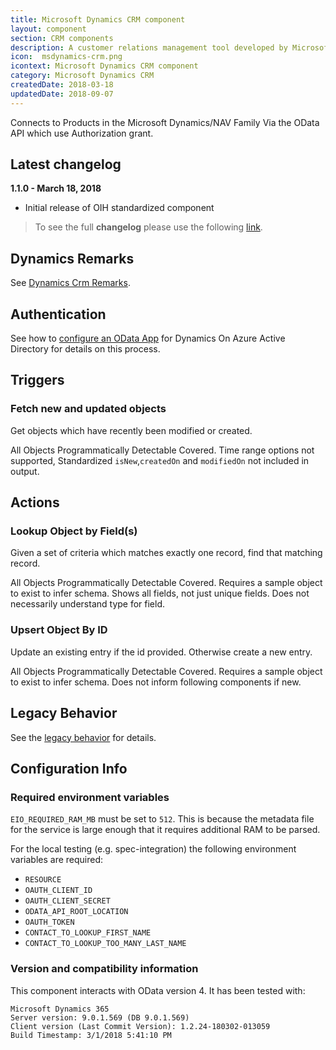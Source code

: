```yaml
---
title: Microsoft Dynamics CRM component
layout: component
section: CRM components
description: A customer relations management tool developed by Microsoft.
icon:  msdynamics-crm.png
icontext: Microsoft Dynamics CRM component
category: Microsoft Dynamics CRM
createdDate: 2018-03-18
updatedDate: 2018-09-07
---
```


Connects to Products in the Microsoft Dynamics/NAV Family Via the OData API
which use Authorization grant.

## Latest changelog

**1.1.0 - March 18, 2018**

* Initial release of OIH standardized component

> To see the full **changelog** please use the following [link](/components/msdynamics-crm/changelog).

## Dynamics Remarks

See [Dynamics Crm Remarks](dynamics-crm-remarks).

## Authentication

See how to [configure an OData App](configuring-odata-app) for Dynamics On Azure
Active Directory for details on this process.

## Triggers

### Fetch new and updated objects

Get objects which have recently been modified or created.

All Objects Programmatically Detectable Covered.  Time range options not
supported, Standardized `isNew`,`createdOn` and `modifiedOn` not included in
output.

## Actions

### Lookup Object by Field(s)

Given a set of criteria which matches exactly one record, find that matching record.

All Objects Programmatically Detectable Covered. Requires a sample object to
exist to infer schema. Shows all fields, not just unique fields.  Does not
necessarily understand type for field.

### Upsert Object By ID

Update an existing entry if the id provided.  Otherwise create a new entry.

All Objects Programmatically Detectable Covered. Requires a sample object to
exist to infer schema.  Does not inform following components if new.

## Legacy Behavior

See the [legacy behavior](legacy-behavior) for details.

## Configuration Info

### Required environment variables

`EIO_REQUIRED_RAM_MB` must be set to `512`.  This is because the metadata file for the service is large enough that it requires additional RAM to be parsed.

For the local testing (e.g. spec-integration) the following environment variables are required:
* `RESOURCE`
* `OAUTH_CLIENT_ID`
* `OAUTH_CLIENT_SECRET`
* `ODATA_API_ROOT_LOCATION`
* `OAUTH_TOKEN`
* `CONTACT_TO_LOOKUP_FIRST_NAME`
* `CONTACT_TO_LOOKUP_TOO_MANY_LAST_NAME`

### Version and compatibility information

This component interacts with OData version 4.  It has been
tested with:

```
Microsoft Dynamics 365
Server version: 9.0.1.569 (DB 9.0.1.569)
Client version (Last Commit Version): 1.2.24-180302-013059
Build Timestamp: 3/1/2018 5:41:10 PM
```

